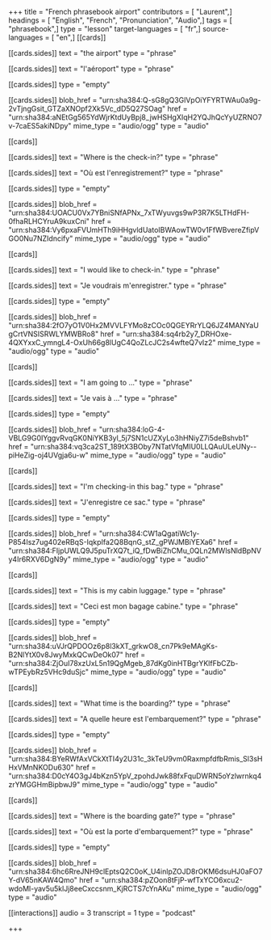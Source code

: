 +++
title = "French phrasebook airport"
contributors = [ "Laurent",]
headings = [ "English", "French", "Pronunciation", "Audio",]
tags = [ "phrasebook",]
type = "lesson"
target-languages = [ "fr",]
source-languages = [ "en",]
[[cards]]

[[cards.sides]]
text = "the airport"
type = "phrase"

[[cards.sides]]
text = "l'aéroport"
type = "phrase"

[[cards.sides]]
type = "empty"

[[cards.sides]]
blob_href = "urn:sha384:Q-sG8gQ3GlVpOiYFYRTWAu0a9g-2vTjngGsit_GTZaXNOpf2Xk5Vc_dD5Q27SOag"
href = "urn:sha384:aNEtGg565YdWjrKtdUyBpj8_jwHSHgXIqH2YQJhQcYyUZRNO7v-7caES5akiNDpy"
mime_type = "audio/ogg"
type = "audio"

[[cards]]

[[cards.sides]]
text = "Where is the check-in?"
type = "phrase"

[[cards.sides]]
text = "Où est l'enregistrement?"
type = "phrase"

[[cards.sides]]
type = "empty"

[[cards.sides]]
blob_href = "urn:sha384:UOACU0Vx7YBniSNfAPNx_7xTWyuvgs9wP3R7K5LTHdFH-0fhaRLHCYruA9kuxCni"
href = "urn:sha384:Vy6pxaFVUmHTh9iHHgvldUatoIBWAowTW0v1FfWBvereZfipVGO0Nu7NZIdncify"
mime_type = "audio/ogg"
type = "audio"

[[cards]]

[[cards.sides]]
text = "I would like to check-in."
type = "phrase"

[[cards.sides]]
text = "Je voudrais m'enregistrer."
type = "phrase"

[[cards.sides]]
type = "empty"

[[cards.sides]]
blob_href = "urn:sha384:2fO7yO1V0Hx2MVVLFYMo8zCOc0QGEYRrYLQ6JZ4MANYaUgCrtVNSISRWLYMWBRo8"
href = "urn:sha384:sq4rb2y7_DRHOxe-4QXYxxC_ymngL4-OxUh66g8lUgC4QoZLcJC2s4wfteQ7vIz2"
mime_type = "audio/ogg"
type = "audio"

[[cards]]

[[cards.sides]]
text = "I am going to ..."
type = "phrase"

[[cards.sides]]
text = "Je vais à ..."
type = "phrase"

[[cards.sides]]
type = "empty"

[[cards.sides]]
blob_href = "urn:sha384:loG-4-VBLG9G0IYggvRvqGK0NiYKB3yl_5j7SN1cUZXyLo3hHNiyZ7i5deBshvb1"
href = "urn:sha384:vq3ca2ST_189tX3BOby7NTatVfqMIU0LLQAuULeUNy--piHeZig-oj4UVgja6u-w"
mime_type = "audio/ogg"
type = "audio"

[[cards]]

[[cards.sides]]
text = "I'm checking-in this bag."
type = "phrase"

[[cards.sides]]
text = "J'enregistre ce sac."
type = "phrase"

[[cards.sides]]
type = "empty"

[[cards.sides]]
blob_href = "urn:sha384:CW1aQgatiWc1y-P854Isz7ug402eRBqS-IqkpIfa2Q8BqnG_stZ_gPWJMBiYEXa6"
href = "urn:sha384:FIjpUWLQ9J5puTrXQ7t_iQ_fDwBiZhCMu_0QLn2MWlsNldBpNVy4Ir6RXV6DgN9y"
mime_type = "audio/ogg"
type = "audio"

[[cards]]

[[cards.sides]]
text = "This is my cabin luggage."
type = "phrase"

[[cards.sides]]
text = "Ceci est mon bagage cabine."
type = "phrase"

[[cards.sides]]
type = "empty"

[[cards.sides]]
blob_href = "urn:sha384:uVJrQPDOOz6p8l3kXT_grkwO8_cn7Pk9eMAgKs-B2NlYtX0v8JwyMxkQCwDeOk07"
href = "urn:sha384:ZjOuI78xzUxL5n19QgMgeb_87dKg0inHTBgrYKlfFbCZb-wTPEybRz5VHc9duSjc"
mime_type = "audio/ogg"
type = "audio"

[[cards]]

[[cards.sides]]
text = "What time is the boarding?"
type = "phrase"

[[cards.sides]]
text = "A quelle heure est l'embarquement?"
type = "phrase"

[[cards.sides]]
type = "empty"

[[cards.sides]]
blob_href = "urn:sha384:BYeRWfAxVCkXtTI4y2U31c_3kTeU9vm0RaxmpfdfbRmis_Sl3sHHxVMnNKODu630"
href = "urn:sha384:D0cY4O3gJ4bKzn5YpV_zpohdJwk88fxFquDWRN5oYzlwrnkq4zrYMGGHmBipbwJ9"
mime_type = "audio/ogg"
type = "audio"

[[cards]]

[[cards.sides]]
text = "Where is the boarding gate?"
type = "phrase"

[[cards.sides]]
text = "Où est la porte d'embarquement?"
type = "phrase"

[[cards.sides]]
type = "empty"

[[cards.sides]]
blob_href = "urn:sha384:6hc6RreJNH9clEptsQ2C0oK_U4inlpZOJD8rOKM6dsuHJ0aFO7Y-dV65nKAW4Qmo"
href = "urn:sha384:pZOon8tFjP-wfTxYCO6xcu2-wdoMl-yav5u5klJj8eeCxccsnm_KjRCTS7cYnAKu"
mime_type = "audio/ogg"
type = "audio"

[[interactions]]
audio = 3
transcript = 1
type = "podcast"

+++
